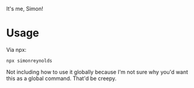 It's me, Simon!

# Usage
Via npx:
```
npx simonreynolds
```

Not including how to use it globally because I'm not sure why you'd want this as a global command. That'd be creepy.